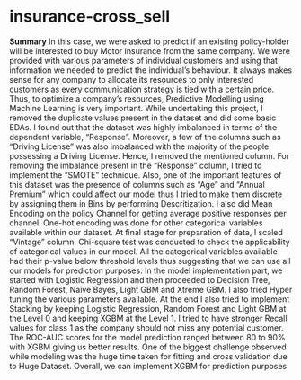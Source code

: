 # insurance-cross_sell
**Summary**
In this case, we were asked to predict if an existing policy-holder will be interested to buy Motor Insurance from the same company. We were provided with various parameters of individual customers and using that information we needed to predict the individual’s behaviour. It always makes sense for any company to allocate its resources to only interested customers as every communication strategy is tied with a certain price. Thus, to optimize a company’s resources, Predictive Modelling using Machine Learning is very important.
While undertaking this project, I removed the duplicate values present in the dataset and did some basic EDAs. I found out that the dataset was highly imbalanced in terms of the dependent variable, “Response”. Moreover, a few of the columns such as “Driving License” was also imbalanced with the majority of the people possessing a Driving License. Hence, I removed the mentioned column. For removing the imbalance present in the “Response” column, I tried to implement the “SMOTE” technique.
Also, one of the important features of this dataset was the presence of columns such as “Age” and “Annual Premium” which could affect our model thus I tried to make them discrete by assigning them in Bins by performing Descritization. I also did Mean Encoding on the policy Channel for getting average positive responses per channel. One-hot encoding was done for other categorical variables available within our dataset. At final stage for preparation of data, I scaled “Vintage” column.
Chi-square test was conducted to check the applicability of categorical values in our model. All the categorical variables available had their p-value below threshold levels thus suggesting that we can use all our models for prediction purposes.
In the model implementation part, we started with Logistic Regression and then proceeded to Decision Tree, Random Forest, Naive Bayes, Light GBM and Xtreme GBM. I also tried Hyper tuning the various parameters available.  At the end I also tried to implement Stacking by keeping Logistic Regression, Random Forest and Light GBM at the Level 0 and keeping XGBM at the Level 1.
I tried to have stronger Recall values for class 1 as the company should not miss any potential customer.
The ROC-AUC scores for the model prediction ranged between 80 to 90% with XGBM giving us better results. 
One of the biggest challenge observed while modeling was the huge time taken for fitting and cross validation due to Huge Dataset.
Overall, we can implement XGBM for prediction purposes
